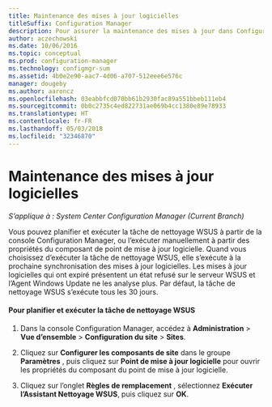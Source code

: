 ```yaml
---
title: Maintenance des mises à jour logicielles
titleSuffix: Configuration Manager
description: Pour assurer la maintenance des mises à jour dans Configuration Manager, vous pouvez planifier la tâche de nettoyage WSUS, ou vous pouvez l’exécuter manuellement.
author: aczechowski
ms.date: 10/06/2016
ms.topic: conceptual
ms.prod: configuration-manager
ms.technology: configmgr-sum
ms.assetid: 4b0e2e90-aac7-4d06-a707-512eee6e576c
manager: dougeby
ms.author: aaroncz
ms.openlocfilehash: 03eabbfcd070bb61b2930fac89a551bbeb111eb4
ms.sourcegitcommit: 0b0c2735c4ed822731ae069b4cc1380e89e78933
ms.translationtype: HT
ms.contentlocale: fr-FR
ms.lasthandoff: 05/03/2018
ms.locfileid: "32346870"
---
```

# <a name="software-updates-maintenance"></a>Maintenance des mises à jour logicielles

*S’applique à : System Center Configuration Manager (Current Branch)*

Vous pouvez planifier et exécuter la tâche de nettoyage WSUS à partir de la console Configuration Manager, ou l’exécuter manuellement à partir des propriétés du composant de point de mise à jour logicielle. Quand vous choisissez d’exécuter la tâche de nettoyage WSUS, elle s’exécute à la prochaine synchronisation des mises à jour logicielles. Les mises à jour logicielles qui ont expiré présentent un état refusé sur le serveur WSUS et l’Agent Windows Update ne les analyse plus. Par défaut, la tâche de nettoyage WSUS s’exécute tous les 30 jours.  

#### <a name="to-schedule-and-run-the-wsus-cleanup-job"></a>Pour planifier et exécuter la tâche de nettoyage WSUS  

1.  Dans la console Configuration Manager, accédez à **Administration** > **Vue d’ensemble** > **Configuration du site** > **Sites**.  

2.  Cliquez sur **Configurer les composants de site** dans le groupe **Paramètres** , puis cliquez sur **Point de mise à jour logicielle** pour ouvrir les propriétés du composant du point de mise à jour logicielle.  

3.  Cliquez sur l’onglet **Règles de remplacement** , sélectionnez **Exécuter l’Assistant Nettoyage WSUS**, puis cliquez sur **OK**.
